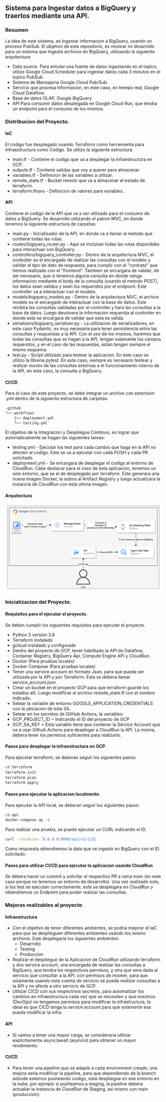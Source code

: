 ## Sistema para Ingestar datos a BigQuery y traerlos mediante una API.

### Resumen

La idea de este sistema, es Ingestar informacion a BigQuery, usando un proceso PubSub.
El objetivo de este repositorio, es mostrar mi desarrollo para un sistema que Ingesta archivos en BigQuery, utilizando la siguiente arquitectura:

- Data source. Para simular una fuente de datos ingestando en el topico, utilize Google Cloud Scheduler para ingestar datos cada 3 minutos en el topico PubSub.
- Sistema de Mensajeria Google Cloud Pub/Sub.
- Servicio que procesa Informacion, en este caso, en tiempo real, Google Cloud Dataflow.
- Base de datos OLAP, Google BigQuery
- API Para consumir datos desplegada en Google Cloud Run, que tendra un endpoint para el consumo de los mismos.

### Distribucion del Proyecto.

#### IaC

El codigo fue desplegado usando Terraform como herramienta para Infraestructura como Codigo. Se utilizo la siguiente estructura:

- main.tf - Contiene el codigo que va a desplegar la infraestructura en GCP.
- outputs.tf - Contiene salidas que voy a querer para almacenar.
- variables.tf - Definicion de las variables a utilizar.
- remote_state.tf - Bucket remoto que va a almacenar el estado de terraform.
- terraform.tfvars - Definicion de valores para variables.

#### API

Contiene el codigo de la API que va a ser utilizado para el consumo de datos a BigQuery. Se desarrollo utilizando el patron MVC, en donde tenemos la siguiente estructura de carpetas:

- main.py - Inicializador de la API, en donde va a llamar al metodo que contiene todas las rutas.
- routes/bigquery_router.py - Aqui se incluiran todas las rutas disponibles para interactuar con BigQuery.
- controllers/bigquery_controller.py - Dentro de la arquitectura MVC, el controller es el encargado de realizar las consultas con el modelo y validar el tipo de dato de respuesta, para cumplir con el "contrato" que hemos realizado con el "frontend". Tambien se encargara de validar, de ser necesario, que si tenemos alguna consulta en donde venga informacion mediante el body de la consulta (usando el metodo POST), los datos sean validos y sean los requeridos por el endpoint. Este controller va a interactuar con el modelo.
- models/bigquery_models.py - Dentro de la arquitectura MVC, el archivo models es el encargado de interactuar con la base de datos. Este recibira las consultas validadas por el controller y hara las consultas a la base de datos. Luego devolvera la informacion requerida al controller en donde este se encargara de validar que esta es valida.
- serializers/bigquery_serializer.py - La utilizacion de serializadores, en este caso Pydantic, es muy necesaria para tener persistencia entre  las consultas y respuestas a la API. Con el uso de los mismos, haremos que todas las consultas que se hagan a la API, tengan solamente los campos requeridos, y en el caso de las respuestas, estan tengan siempre el mismo esquema.
- test.py - Script utilizado para testear la aplicacion. En este caso se utilizo la libreria pytest. En este caso, siempre es necesario testear y realizar mocks de las consultas externas a el funcionamiento interno de la API, en este caso, la consulta a BigQuery.

#### CI/CD

Para el caso de este proyecto, se debe integrar un archivo con extension .yml dentro de la siguiente estructura de carpetas:

```
.github
└── workflows
    ├── deployment.yml
    └── testing.yml
```

El objetivo de la Integracion y Despliegue Continuo, es lograr que automaticamente se hagan las siguientes tareas:

- testing.yml - Ejecutar los test para cada cambio que haga en la API no afecten al codigo. Este se va a ejecutar con cada PUSH y cada PR solicitado.
- deployment.yml - Se encargara de desplegar el codigo al entorno de CloudRun. Cabe destacar para el caso de esta aplicacion, tenemos un solo entorno, que se el de desplegado por terraform. Este generara una nueva imagen Docker, la subira al Artifact Registry y luego actualizara la instancia de CloudRun con esta ultima imagen.

#### Arquitectura

![alt text](diagrama_arquitectura.png)

### Inicializacion del Proyecto.

#### Requisitos para el ejecutar el proyecto.

Se deben cumplir los siguientes requisitos para ejecutar el proyecto.

- Python 3 version 3.8
- Terraform instalado
- gcloud instalado y configurado
- Dentro del proyecto de GCP, tener habilitado la API de Dataflow, Container Registry, BigQuery Api, Compute Engine API y CloudRun.
- Docker (Para pruebas locales)
- Docker Compose (Para pruebas locales)
- Tener una service account en formato Json, para que pueda ser utilizada por la API y por Terraform. Esta se debera llamar service_account.json
- Crear un bucket en el proyecto GCP para que terraform guarde los estados alli. Luego modificar el archivo remote_state.tf con el nombre indicado.
- Setear la variable de entorno GOOGLE_APPLICATION_CREDENTIALS con la ubicacion de esta SA.
- Setear en los secretos de GitHub Actions, la variables:
- GCP_PROJECT_ID = Indicando el ID del proyecto de GCP
- GCP_SA_KEY = Esta variable tiene que contener la Service Account que va a usar Github Actions para desplegar a CloudRun la API. La misma, debera tener los permisos suficientes para realizarlo.

#### Pasos para desplegar la infraestructura en GCP.

Para ejecutar terraform, se deberan seguir los siguientes pasos:
```bash
cd terraform
terraform init
terraform plan
terraform apply
```

#### Pasos para ejecutar la aplicacion localmente.

Para ejecutar la API local, se deberan seguir los siguientes pasos:
```bash
cd api
docker-compose up -d
```

Para realizar una prueba, se puede ejecutar un CURL indicando el ID.
```bash
curl --location '0.0.0.0:8000/api/v1/{id}'
```
Como respuesta obtendremos la data que se ingesto en BigQuery con el ID solicitado.

#### Pasos para utilizar CI/CD para ejecutar la aplicacion usando CloudRun

Se debera hacer un commit y solicitar el respectivo PR a rama main (en este caso porque no tenemos un entorno de desarrollo). Una vez realizado este, si los test se ejecutan correctamente, este se desplegara en CloudRun y obtendremos un Endpoint para poder realizar las consultas.

### Mejoras realizables al proyecto

#### Infraestructura
- Con el objetivo de tener diferentes ambientes, se podria mejorar el IaC para que se desplieguen diferentes ambientes usando los mismo archivos. Este desplegaria los siguientes ambientes:
  - Desarrollo
  - Testing
  - Produccion
- Realizar el despliegue de la Aplicacion de CloudRun utilizando terraform y dos service account, una encargada de realizar las consultas a BigQuery, que tendra los respectivos permisos, y otra que sera dada al servicio que consultar a la API, con permisos de invoker, para que solamente usando esta cuenta de servicio se pueda realizar consultas a la API y no afecte a otro servicio de GCP.
- Utilizar CICD con sus respectivos secretos, para automatizar los cambios en infraestructura cada vez que se necesiten y que nosotros (DevOps) no tengamos permisos para modificar la infrastructura, lo ideal es que CICD tenga la service account para que solamente esa pueda modificar la infra.

#### API
- Si vamos a tener una mayor carga, se consideraria utilizar explicitamente async/await (asyncio) para obtener un mayor rendimiento.

#### CI/CD
- Para tener una pipeline que se adapte a cada environment creado, una mejora seria modificar la pipeline, para que dependiendo de la branch adonde estemos pusheando codigo, esta despliegue en ese entorno en la nube, por ejemplo si pusheamos a staging, la pipeline debera actualiar la instancia de CloudRun de Staging, asi mismo con main (produccion).
